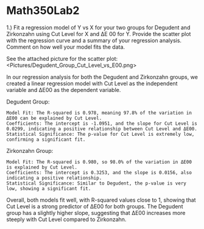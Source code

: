 # Math350Lab2


1.) Fit a regression model of Y vs X for your two groups for Degudent and Zirkonzahn using Cut Level for
X and ΔE 00 for Y. Provide the scatter plot with the regression curve and a summary of your regression
analysis. Comment on how well your model fits the data.

See the attached picture for the scatter plot: <Pictures/Degudent_Group_Cut_Level_vs_E00.png>

In our regression analysis for both the Degudent and Zirkonzahn groups, we created a linear regression model with Cut Level as the independent variable and ΔE00 as the dependent variable.

Degudent Group:

    Model Fit: The R-squared is 0.978, meaning 97.8% of the variation in ΔE00 can be explained by Cut Level.
    Coefficients: The intercept is -1.0951, and the slope for Cut Level is 0.0299, indicating a positive relationship between Cut Level and ΔE00.
    Statistical Significance: The p-value for Cut Level is extremely low, confirming a significant fit.

Zirkonzahn Group:

    Model Fit: The R-squared is 0.980, so 98.0% of the variation in ΔE00 is explained by Cut Level.
    Coefficients: The intercept is 0.3253, and the slope is 0.0156, also indicating a positive relationship.
    Statistical Significance: Similar to Degudent, the p-value is very low, showing a significant fit.

Overall, both models fit well, with R-squared values close to 1, showing that Cut Level is a strong predictor of ΔE00 for both groups. The Degudent group has a slightly higher slope, suggesting that ΔE00 increases more steeply with Cut Level compared to Zirkonzahn.


